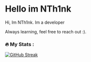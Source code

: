 <h1>Hello im NTh1nk</h1>


Hi, Im NTh1nk. Im a developer

Always learning, feel free to reach out :).



### :fire: My Stats :


[![GitHub Streak](https://github-readme-streak-stats.herokuapp.com?user=NTh1nk&theme=nightowl&hide_border=true&border_radius=)](https://git.io/streak-stats)

